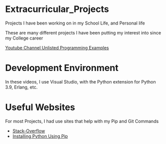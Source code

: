 # Extracurricular_Projects
Projects I have been working on in my School Life, and Personal life

These are many different projects I have been putting my interest into since my College career

[Youtube Channel Unlisted Programming Examples](https://www.youtube.com/watch?v=EMN48dgFtFA&list=PLl-D8-Gpnrjmm8GGiRYx9INEtXfIEvvGx)

# Development Environment

In these videos, I use Visual Studio, with the Python extension for Python 3.9, Erlang, etc.

# Useful Websites

For most Projects, I had use sites that help with my Pip and Git Commands
* [Stack-Overflow](https://stackoverflow.com/questions/47071256/how-to-update-upgrade-a-package-using-pip)
* [Installing Python Using Pip](https://monovm.com/blog/how-to-upgrade-pip-package/)
